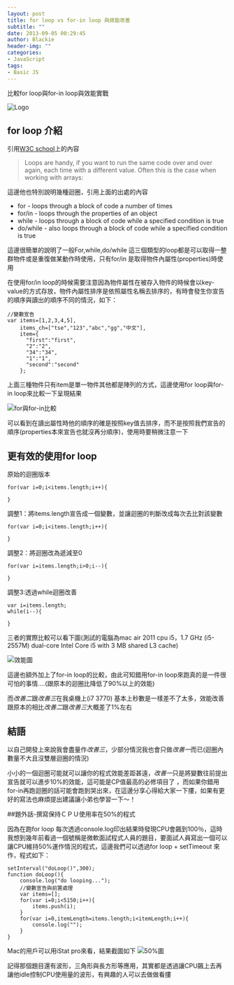 ```yaml
---
layout: post
title: for loop vs for-in loop 與效能改善
subtitle: ""
date: 2013-09-05 00:29:45
author: Blackie
header-img: ""
categories:
- JavaScript
tags:
- Basic JS
---
```

比較for loop與for-in loop與效能實戰
<!-- More -->

![Logo](http://dl.dropboxusercontent.com/u/20925528/%E6%8A%80%E8%A1%93Blog/blogs/20130905/1.png)
## for loop 介紹

引用[W3C school](http://www.w3schools.com/js/js_loop_for.asp)上的內容

>Loops are handy, if you want to run the same code over and over again, each time with a different value.
Often this is the case when working with arrays:

這邊他也特別說明幾種迴圈，引用上面的出處的內容

- for - loops through a block of code a number of times
- for/in - loops through the properties of an object
- while - loops through a block of code while a specified condition is true
- do/while - also loops through a block of code while a specified condition is true

這邊很簡單的說明了一般For,while,do/while 這三個類型的loop都是可以取得一整群物件或是重復做某動作時使用，只有for/in 是取得物件內屬性(properties)時使用

在使用for/in loop的時候需要注意因為物件屬性在被存入物件的時候會以key-value的方式存放，物件內屬性排序是依照屬性名稱去排序的，有時會發生你宣告的順序與讀出的順序不同的情況，如下：

	//變數宣告
	var items=[1,2,3,4,5],
		items_ch=["tse","123","abc","gg","中文"],
		item={
		  "first":"first",
		  "2":"2",
		  "34":"34",
		  "1":"1",
		  "second":"second"
		};
上面三種物件只有item是單一物件其他都是陣列的方式，這邊使用for loop與for-in loop來比較一下呈現結果

![for與for-in比較](http://dl.dropboxusercontent.com/u/20925528/%E6%8A%80%E8%A1%93Blog/blogs/20130905/3.png)

可以看到在讀出屬性時他的順序的確是按照key值去排序，而不是按照我們宣告的順序(properties本來宣告也就沒再分順序)，使用時要稍微注意一下

## 更有效的使用for loop

原始的迴圈版本

	for(var i=0;i<items.length;i++){

	}


調整1：將items.length宣告成一個變數，並讓迴圈的判斷改成每次去比對該變數

	for(var i=0;i<items.length;i++){

	}

調整2：將迴圈改為遞減至0

	for(var i=items.length;i>0;i--){

	}

調整3:透過while迴圈改善

	var i=items.length;
	while(i--){

	}

三者的實際比較可以看下圖(測試的電腦為mac air 2011 cpu i5，1.7 GHz (i5-2557M) dual-core Intel Core i5 with 3 MB shared L3 cache)

![效能圖](http://dl.dropboxusercontent.com/u/20925528/%E6%8A%80%E8%A1%93Blog/blogs/20130905/2.png)

這邊也額外加上了for-in loop的比較，由此可知錯用for-in loop來跑真的是一件很可怕的事情....(跟原本的迴圈比降低了90%以上的效能)

而*改善二*跟*改善三*在我桌機上(i7 3770) 基本上秒數是一樣差不了太多，效能改善跟原本的相比*改善二*跟*改善三*大概差了1%左右

## 結語

以自己開發上來說我會盡量作*改善三*，少部分情況我也會只做*改善一*而已(迴圈內數量不大且沒雙層迴圈的情況)

小小的一個迴圈可能就可以讓你的程式效能差距甚遠，*改善一*只是將變數往前提出宣告就可以進步10%的效能，這可能是CP值最高的必修項目了
，而如果你錯用for-in再跑迴圈的話可能會跑到哭出來，在這邊分享心得給大家一下摟，如果有更好的寫法也麻煩提出建議讓小弟也學習一下～！

##題外話-撰寫保持ＣＰＵ使用率在50%的程式

因為在跑for loop 每次透過console.log印出結果時發現CPU會飆到100％，這時我想到幾年前看過一個號稱是微軟面試程式人員的題目，要面試人員寫出一個可以讓CPU維持50%運作情況的程式，這邊我們可以透過for loop + setTimeout 來作，程式如下：

	setInterval("doLoop()",300);
	function doLoop(){
		console.log("do looping...");
		//變數宣告與前置處理
		var items=[];
		for(var i=0;i<5150;i++){
			items.push(i);
		}
		for(var i=0,itemLength=items.length;i<itemLength;i++){
			console.log("");
		}
	}

Mac的用戶可以用iStat pro來看，結果截圖如下
![50%圖](http://dl.dropboxusercontent.com/u/20925528/%E6%8A%80%E8%A1%93Blog/blogs/20130905/4.png)

記得那個題目還有波形，三角形與長方形等應用，其實都是透過讓CPU飆上去再讓他idle控制CPU使用量的波形，有興趣的人可以去做做看摟
